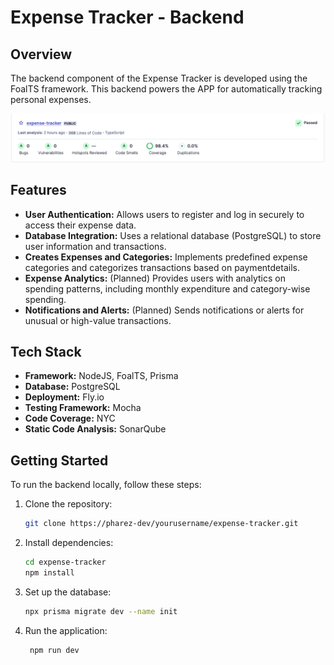 # Expense Tracker - Backend

## Overview

The backend component of the Expense Tracker is developed using the FoalTS framework.
This backend powers the APP for automatically tracking personal expenses.

![SonarQube Snapshot](images/sonarqube-snapshot.png)

## Features

- **User Authentication:** Allows users to register and log in securely to access their expense data.
- **Database Integration:** Uses a relational database (PostgreSQL) to store user information and transactions.
- **Creates Expenses and Categories:** Implements predefined expense categories and categorizes transactions based on paymentdetails.
- **Expense Analytics:** (Planned) Provides users with analytics on spending patterns, including monthly expenditure and category-wise spending.
- **Notifications and Alerts:** (Planned) Sends notifications or alerts for unusual or high-value transactions.

## Tech Stack

- **Framework:** NodeJS, FoalTS, Prisma
- **Database:** PostgreSQL
- **Deployment:** Fly.io
- **Testing Framework:** Mocha
- **Code Coverage:** NYC
- **Static Code Analysis:** SonarQube

## Getting Started

To run the backend locally, follow these steps:

1. Clone the repository:

   ```bash
   git clone https://pharez-dev/yourusername/expense-tracker.git

   ```

2. Install dependencies:

   ```bash
   cd expense-tracker
   npm install

   ```

3. Set up the database:

   ```bash
   npx prisma migrate dev --name init

   ```

4. Run the application:
   ```bash
    npm run dev
   ```
